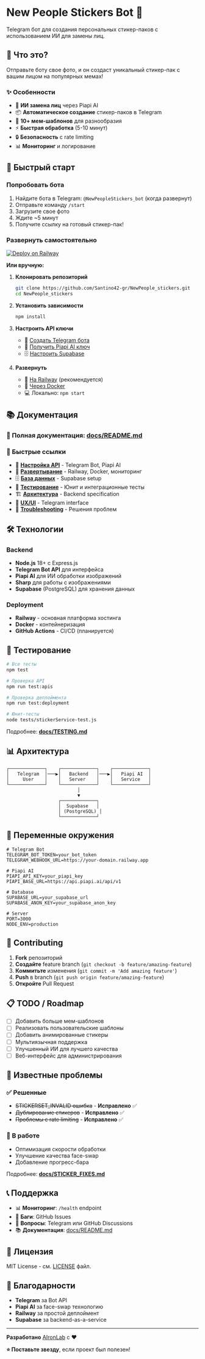 # New People Stickers Bot 🤖

Telegram бот для создания персональных стикер-паков с использованием ИИ для замены лиц.

## 🎯 Что это?

Отправьте боту свое фото, и он создаст уникальный стикер-пак с вашим лицом на популярных мемах!

### ✨ Особенности
- 🤖 **ИИ замена лиц** через Piapi AI
- 📦 **Автоматическое создание** стикер-паков в Telegram
- 🎨 **10+ мем-шаблонов** для разнообразия
- ⚡ **Быстрая обработка** (5-10 минут)
- 🔒 **Безопасность** с rate limiting
- 📊 **Мониторинг** и логирование

## 🚀 Быстрый старт

### Попробовать бота
1. Найдите бота в Telegram: `@NewPeopleStickers_bot` (когда развернут)
2. Отправьте команду `/start`
3. Загрузите свое фото
4. Ждите ~5 минут
5. Получите ссылку на готовый стикер-пак!

### Развернуть самостоятельно

[![Deploy on Railway](https://railway.app/button.svg)](https://railway.app/new/template?template=https://github.com/Santino42-gr/NewPeople_stickers)

**Или вручную:**

1. **Клонировать репозиторий**
   ```bash
   git clone https://github.com/Santino42-gr/NewPeople_stickers.git
   cd NewPeople_stickers
   ```

2. **Установить зависимости**
   ```bash
   npm install
   ```

3. **Настроить API ключи**
   - 📱 [Создать Telegram бота](./docs/API_SETUP.md#telegram-bot-api)
   - 🤖 [Получить Piapi AI ключ](./docs/API_SETUP.md#piapi-ai-api)
   - 🗄️ [Настроить Supabase](./docs/SUPABASE_SETUP.md)

4. **Развернуть**
   - 🚂 [На Railway](./docs/DEPLOYMENT.md) (рекомендуется)
   - 🐳 [Через Docker](./docs/DEPLOYMENT.md#docker)
   - 💻 Локально: `npm start`

## 📚 Документация

### 📖 Полная документация: **[docs/README.md](./docs/README.md)**

### 🎯 Быстрые ссылки
- 🔧 **[Настройка API](./docs/API_SETUP.md)** - Telegram Bot, Piapi AI
- 🚀 **[Развертывание](./docs/DEPLOYMENT.md)** - Railway, Docker, мониторинг
- 🗄️ **[База данных](./docs/SUPABASE_SETUP.md)** - Supabase setup
- 🧪 **[Тестирование](./docs/TESTING.md)** - Юнит и интеграционные тесты
- 🏗️ **[Архитектура](./docs/telegram-bot-backend-spec.md)** - Backend specification
- 💬 **[UX/UI](./docs/telegram-bot-frontend-spec.md)** - Telegram interface
- 🔧 **[Troubleshooting](./docs/STICKER_FIXES.md)** - Решения проблем

## 🛠️ Технологии

### Backend
- **Node.js** 18+ с Express.js
- **Telegram Bot API** для интерфейса
- **Piapi AI** для ИИ обработки изображений
- **Sharp** для работы с изображениями
- **Supabase** (PostgreSQL) для хранения данных

### Deployment
- **Railway** - основная платформа хостинга
- **Docker** - контейнеризация
- **GitHub Actions** - CI/CD (планируется)

## 🧪 Тестирование

```bash
# Все тесты
npm test

# Проверка API
npm run test:apis

# Проверка деплоймента
npm run test:deployment

# Юнит-тесты
node tests/stickerService-test.js
```

Подробнее: **[docs/TESTING.md](./docs/TESTING.md)**

## 📊 Архитектура

```
┌─────────────┐    ┌─────────────┐    ┌─────────────┐
│   Telegram  │───▶│   Backend   │───▶│   Piapi AI  │
│     User    │    │   Server    │    │   Service   │
└─────────────┘    └─────────────┘    └─────────────┘
                          │
                          ▼
                   ┌─────────────┐
                   │  Supabase   │
                   │ (PostgreSQL) │
                   └─────────────┘
```

## 🔐 Переменные окружения

```env
# Telegram Bot
TELEGRAM_BOT_TOKEN=your_bot_token
TELEGRAM_WEBHOOK_URL=https://your-domain.railway.app

# Piapi AI
PIAPI_API_KEY=your_piapi_key
PIAPI_BASE_URL=https://api.piapi.ai/api/v1

# Database
SUPABASE_URL=your_supabase_url
SUPABASE_ANON_KEY=your_supabase_anon_key

# Server
PORT=3000
NODE_ENV=production
```

## 🤝 Contributing

1. **Fork** репозиторий
2. **Создайте** feature branch (`git checkout -b feature/amazing-feature`)
3. **Коммитьте** изменения (`git commit -m 'Add amazing feature'`)
4. **Push** в branch (`git push origin feature/amazing-feature`)
5. **Откройте** Pull Request

## 📋 TODO / Roadmap

- [ ] Добавить больше мем-шаблонов
- [ ] Реализовать пользовательские шаблоны
- [ ] Добавить анимированные стикеры
- [ ] Мультиязычная поддержка
- [ ] Улучшенный ИИ для лучшего качества
- [ ] Веб-интерфейс для администрирования

## 🐛 Известные проблемы

### ✅ Решенные
- ~~STICKERSET_INVALID ошибка~~ - **Исправлено** ✅
- ~~Дублирование стикеров~~ - **Исправлено** ✅
- ~~Проблемы с rate limiting~~ - **Исправлено** ✅

### 🔄 В работе  
- Оптимизация скорости обработки
- Улучшение качества face-swap
- Добавление прогресс-бара

Подробнее: **[docs/STICKER_FIXES.md](./docs/STICKER_FIXES.md)**

## 📞 Поддержка

- 📊 **Мониторинг**: `/health` endpoint
- 🐛 **Баги**: GitHub Issues
- 💬 **Вопросы**: Telegram или GitHub Discussions
- 📚 **Документация**: [docs/README.md](./docs/README.md)

## 📄 Лицензия

MIT License - см. [LICENSE](LICENSE) файл.

## 👏 Благодарности

- **Telegram** за Bot API
- **Piapi AI** за face-swap технологию
- **Railway** за простой деплоймент
- **Supabase** за backend-as-a-service

---

**Разработано** [AIronLab](https://github.com/Santino42-gr) с ❤️

**⭐ Поставьте звезду**, если проект был полезен!
